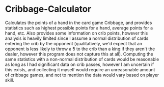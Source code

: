 # Cribbage-Calculator
Calculates the points of a hand in the card game Cribbage, and provides statistics such as highest possible points for a hand, average points for a hand, etc. Also provides some information on crib points, however this analysis is heavily limited since I assume a normal distribution of cards entering the crib by the opponent (qualitatively, we'd expect that an opponent is less likely to throw a 5 to the crib than a king if they aren't the dealer, however this program does not capture this at all). Computing the same statistics with a non-normal distribution of cards would be reasonable as long as I had significant data on crib passes, however I am uncertain if this exists, and collecting it myself would require an unreasonable amount of cribbage games, and not to mention the data would vary based on player skill.
